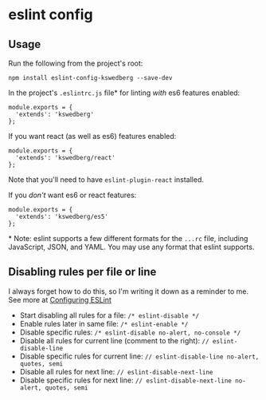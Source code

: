 # eslint config

## Usage

Run the following from the project's root:

`npm install eslint-config-kswedberg --save-dev`

In the project's `.eslintrc.js` file* for linting _with_ es6 features enabled:

```
module.exports = {
  'extends': 'kswedberg'
};
```

If you want react (as well as es6) features enabled:

```
module.exports = {
  'extends': 'kswedberg/react'
};
```
Note that you'll need to have `eslint-plugin-react` installed.

If you _don't_ want es6 or react features:

```
module.exports = {
  'extends': 'kswedberg/es5'
};
```

\* Note: eslint supports a few different formats for the `...rc` file, including JavaScript, JSON, and YAML. You may use any format that eslint supports.

## Disabling rules per file or line

I always forget how to do this, so I'm writing it down as a reminder to me. See more at [Configuring ESLint](http://eslint.org/docs/user-guide/configuring)

* Start disabling all rules for a file: `/* eslint-disable */`
* Enable rules later in same file: `/* eslint-enable */`
* Disable specific rules: `/* eslint-disable no-alert, no-console */`
* Disable all rules for current line (comment to the right): `// eslint-disable-line`
* Disable specific rules for current line: `// eslint-disable-line no-alert, quotes, semi`
* Disable all rules for next line: `// eslint-disable-next-line`
* Disable specific rules for next line: `// eslint-disable-next-line no-alert, quotes, semi`
